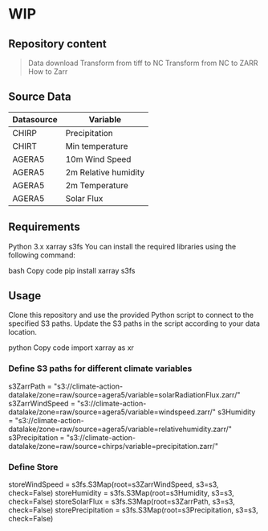 
# WIP

## Repository content

> Data download
> Transform from tiff to NC
> Transform from NC to ZARR
> How to Zarr

## Source Data

| Datasource | Variable |
| ----------- | ----------- |
| CHIRP | Precipitation |
| CHIRT | Min temperature |
| AGERA5 | 10m Wind Speed|
| AGERA5 | 2m Relative humidity|
| AGERA5 | 2m Temperature |
| AGERA5 | Solar Flux |

## Requirements
Python 3.x
xarray
s3fs
You can install the required libraries using the following command:

bash
Copy code
pip install xarray s3fs
## Usage
Clone this repository and use the provided Python script to connect to the specified S3 paths. Update the S3 paths in the script according to your data location.

python
Copy code
import xarray as xr

### Define S3 paths for different climate variables
s3ZarrPath = "s3://climate-action-datalake/zone=raw/source=agera5/variable=solarRadiationFlux.zarr/"
s3ZarrWindSpeed = "s3://climate-action-datalake/zone=raw/source=agera5/variable=windspeed.zarr/"
s3Humidity = "s3://climate-action-datalake/zone=raw/source=agera5/variable=relativehumidity.zarr/"
s3Precipitation = "s3://climate-action-datalake/zone=raw/source=chirps/variable=precipitation.zarr/"

### Define Store
storeWindSpeed = s3fs.S3Map(root=s3ZarrWindSpeed, s3=s3, check=False)
storeHumidity = s3fs.S3Map(root=s3Humidity, s3=s3, check=False)
storeSolarFlux = s3fs.S3Map(root=s3ZarrPath, s3=s3, check=False)
storePrecipitation = s3fs.S3Map(root=s3Precipitation, s3=s3, check=False)

